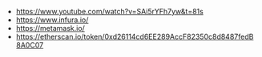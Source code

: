 - https://www.youtube.com/watch?v=SAi5rYFh7yw&t=81s
- https://www.infura.io/
- https://metamask.io/
- https://etherscan.io/token/0xd26114cd6EE289AccF82350c8d8487fedB8A0C07